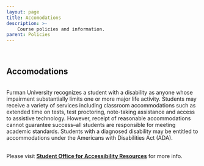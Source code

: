 ```yaml
---
layout: page
title: Accomodations
description: >-
    Course policies and information.
parent: Policies
---
```


<br/>

## Accomodations

<br/>
Furman University recognizes a student with a disability as anyone whose impairment substantially limits one or more major life activity. Students may receive a variety of services including classroom accommodations such as extended time on tests, test proctoring, note-taking assistance and access to assistive technology. However, receipt of reasonable accommodations cannot guarantee success–all students are responsible for meeting academic standards. Students with a diagnosed disability may be entitled to accommodations under the Americans with Disabilities Act (ADA).<br/><br/>

Please visit <b><a href="https://www.furman.edu/accessibility/accommodations/">Student Office for Accessibility Resources</a></b> for more info. 
